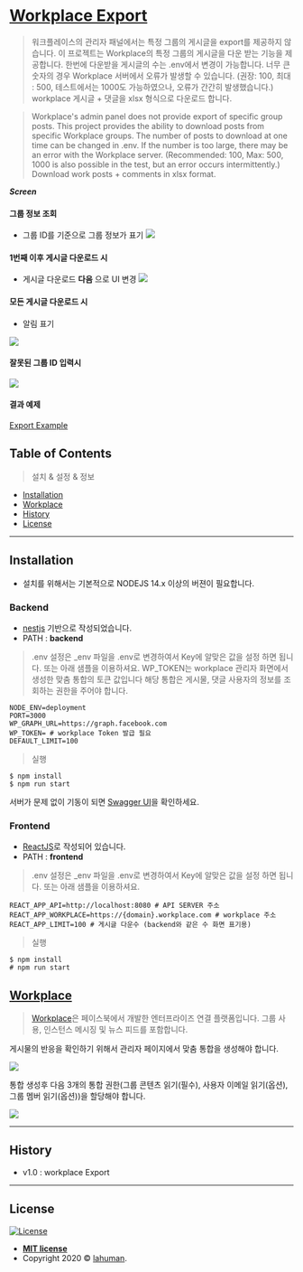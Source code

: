 # [Workplace Export](https://github.com/lahuman/workplace_export)


> 워크플레이스의 관리자 패널에서는 특정 그룹의 게시글을 export를 제공하지 않습니다.
> 이 프로젝트는 Workplace의 특정 그룹의 게시글을 다운 받는 기능을 제공합니다.
한번에 다운받을 게시글의 수는 .env에서 변경이 가능합니다. 너무 큰 숫자의 경우 Workplace 서버에서 오류가 발생할 수 있습니다.
(권장: 100, 최대 : 500, 테스트에서는 1000도 가능하였으나, 오류가 간간히 발생했습니다.)
workplace 게시글 + 댓글을 xlsx 형식으로 다운로드 합니다.

> Workplace's admin panel does not provide export of specific group posts.
> This project provides the ability to download posts from specific Workplace groups.
The number of posts to download at one time can be changed in .env. If the number is too large, there may be an error with the Workplace server.
(Recommended: 100, Max: 500, 1000 is also possible in the test, but an error occurs intermittently.)
Download work posts + comments in xlsx format.

***Screen***

#### 그룹 정보 조회
- 그룹 ID를 기준으로 그룹 정보가 표기
![](./workplace_export.png)

#### 1번째 이후 게시글 다운로드 시
- 게시글 다운로드 **다음** 으로 UI 변경
![](./workplace_export2.png)

#### 모든 게시글 다운로드 시 
- 알림 표기

![](./export_finish.png)

#### 잘못된 그룹 ID 입력시
![](./wrong_group_id.png)

#### 결과 예제

<a href="https://raw.githubusercontent.com/lahuman/workplace_export/main/322853118694054_1.xlsx" download>Export Example</a>

## Table of Contents 

> 설치 & 설정 & 정보

- [Installation](#Installation)
- [Workplace](#Workplace)
- [History](#History)
- [License](#License)

---

## Installation

- 설치를 위해서는 기본적으로 NODEJS 14.x 이상의 버젼이 필요합니다.

### Backend

- [nestjs](https://nestjs.com/) 기반으로 작성되었습니다.
- PATH : **backend**

> .env 설정은 _env 파일을 .env로 변경하여서 Key에 알맞은 값을 설정 하면 됩니다.
또는 아래 샘플을 이용하셔요.
WP_TOKEN는 workplace 관리자 화면에서 생성한 맞춤 통합의 토큰 값입니다
해당 통합은 게시물, 댓글 사용자의 정보를 조회하는 권한을 주어야 합니다.

```
NODE_ENV=deployment
PORT=3000
WP_GRAPH_URL=https://graph.facebook.com
WP_TOKEN= # workplace Token 발급 필요
DEFAULT_LIMIT=100
```

> 실행

```
$ npm install
$ npm run start
```

서버가 문제 없이 기동이 되면 [Swagger UI](http://localhost:3000/docs)을 확인하세요.

### Frontend

- [ReactJS](https://reactjs.org/)로 작성되어 있습니다.
- PATH : **frontend**

> .env 설정은 _env 파일을 .env로 변경하여서 Key에 알맞은 값을 설정 하면 됩니다.
또는 아래 샘플을 이용하셔요.

```
REACT_APP_API=http://localhost:8080 # API SERVER 주소 
REACT_APP_WORKPLACE=https://{domain}.workplace.com # workplace 주소
REACT_APP_LIMIT=100 # 게시글 다운수 (backend와 같은 수 화면 표기용)
```

> 실행 

```
$ npm install
# npm run start
```

## [Workplace](https://work.workplace.com/) 

> [Workplace](https://work.workplace.com/)은 페이스북에서 개발한 엔터프라이즈 연결 플랫폼입니다. 
그룹 사용, 인스턴스 메시징 및 뉴스 피드를 포함합니다.

게시물의 반응을 확인하기 위해서 관리자 페이지에서 맞춤 통합을 생성해야 합니다.

![](https://github.com/lahuman/wp-reaction/raw/master/wp_admin_panel.png)

통합 생성후 다음 3개의 통합 권한(그룹 콘텐츠 읽기(필수), 사용자 이메일 읽기(옵션), 그룹 멤버 읽기(옵션))을 할당해야 합니다.

![](https://github.com/lahuman/wp-reaction/raw/master/wp_admin_auth.png)


---

## History

- v1.0 : workplace Export

---

## License

[![License](http://img.shields.io/:license-mit-blue.svg?style=flat-square)](http://badges.mit-license.org)

- **[MIT license](http://opensource.org/licenses/mit-license.php)**
- Copyright 2020 © <a href="https://lahuman.github.io" target="_blank">lahuman</a>.
